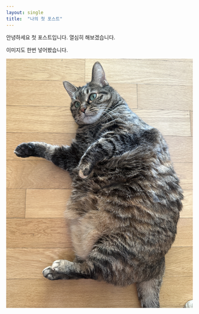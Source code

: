 ```yaml
---
layout: single
title:  "나의 첫 포스트"
---
```

안녕하세요 첫 포스트입니다. 열심히 해보겠습니다.



이미지도 한번 넣어봤습니다.

![boksoon1](../images/boksoon1.jpg)
